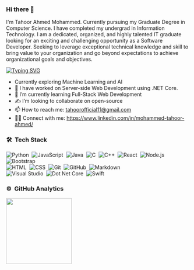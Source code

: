 ### Hi there 👋

I'm Tahoor Ahmed Mohammed. Currently pursuing my Graduate Degree in Computer Science. I have completed my undergrad in Information Technology. I am a dedicated, organized, and highly talented IT graduate looking for an exciting and challenging opportunity as a Software Developer. Seeking to leverage exceptional technical knowledge and skill to bring value to your organization and go beyond expectations to achieve organizational goals and objectives.

[![Typing SVG](https://readme-typing-svg.herokuapp.com?font=Architects+Daughter&color=0BB3BD&size=30&lines=Hey!+It's+Tahoor!!!;I'm+a+Software+Developer.;Working+on+Full-Stack+Web;Interested+in+Machine+Learning+and+AI)](https://git.io/typing-svg)

-   Currently exploring Machine Learning and AI
- 🔭 I have worked on Server-side Web Development using .NET Core.
- 🌱 I’m currently learning Full-Stack Web Development
- ✍️ I’m looking to collaborate on open-source
- 📫 How to reach me: tahoorofficial11@gmail.com
- 🤝🏻 Connect with me: https://www.linkedin.com/in/mohammed-tahoor-ahmed/

### 🛠 &nbsp;Tech Stack

![Python](https://img.shields.io/badge/-Python-05122A?style=flat&logo=python)&nbsp;
![JavaScript](https://img.shields.io/badge/-JavaScript-05122A?style=flat&logo=javascript)&nbsp;
![Java](https://img.shields.io/badge/-Java-05122A?style=flat&logo=Java&logoColor=FFA518)&nbsp;
![C](https://img.shields.io/badge/-C-05122A?style=flat&logo=C&logoColor=A8B9CC)&nbsp;
![C++](https://img.shields.io/badge/-C++-05122A?style=flat&logo=C%2B%2B&logoColor=00599C)&nbsp;
![React](https://img.shields.io/badge/-React-05122A?style=flat&logo=react)&nbsp;
![Node.js](https://img.shields.io/badge/-Node.js-05122A?style=flat&logo=node.js)&nbsp;
![Bootstrap](https://img.shields.io/badge/-Bootstrap-05122A?style=flat&logo=bootstrap&logoColor=563D7C)\
![HTML](https://img.shields.io/badge/-HTML-05122A?style=flat&logo=HTML5)&nbsp;
![CSS](https://img.shields.io/badge/-CSS-05122A?style=flat&logo=CSS3&logoColor=1572B6)&nbsp;
![Git](https://img.shields.io/badge/-Git-05122A?style=flat&logo=git)&nbsp;
![GitHub](https://img.shields.io/badge/-GitHub-05122A?style=flat&logo=github)&nbsp;
![Markdown](https://img.shields.io/badge/-Markdown-05122A?style=flat&logo=markdown)\
![Visual Studio](https://img.shields.io/badge/-Visual%20Studio-05122A?style=flat&logo=visual-studio&logoColor=007ACC)&nbsp;
![Dot Net Core](https://img.shields.io/badge/-.NETCore-05122A?style=flat&logo=dotnet)&nbsp;
![Swift](https://img.shields.io/badge/-.Swift-05122A?style=flat&logo=swift)&nbsp;

### ⚙️ &nbsp;GitHub Analytics

<p>
<a href="https://github.com/Mohammed-Tahoor-Ahmed">
<img height="180em" src="https://github-readme-stats-eight-theta.vercel.app/api/top-langs/?username=tahoor11&layout=compact&langs_count=8&theme=algolia"/>
</a>
</p>

